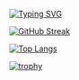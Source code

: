 [![Typing SVG](https://readme-typing-svg.herokuapp.com?lines=_mm_loadu_si128)](https://git.io/typing-svg)



[![GitHub Streak](https://github-readme-streak-stats.herokuapp.com/?user=DenverCoder1)](https://git.io/streak-stats)


[![Top Langs](https://github-readme-stats.vercel.app/api/top-langs/?username=anuraghazra&layout=compact)](https://github.com/anuraghazra/github-readme-stats)



[![trophy](https://github-profile-trophy.vercel.app/https://github.com/X3ee=ryo-ma&theme=onedark)](https://github.com/ryo-ma/github-profile-trophy)

